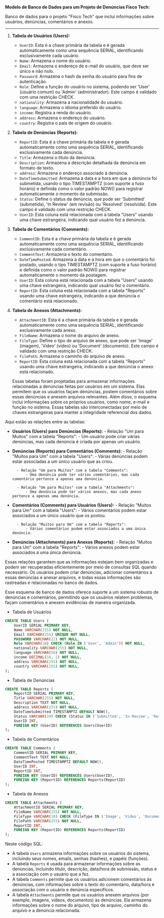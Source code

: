 **Modelo de Banco de Dados para um Projeto de Denúncias Fisco Tech:**

Banco de dados para o projeto "Fisco Tech" que inclui informações sobre usuários, denúncias, comentários e anexos.

---

1. **Tabela de Usuários (Users):**
   - `UserID`: Esta é a chave primária da tabela e é gerada automaticamente como uma sequência SERIAL, identificando exclusivamente cada usuário.
   - `Name`: Armazena o nome do usuário.
   - `Email`: Armazena o endereço de e-mail do usuário, que deve ser único e não nulo.
   - `Password`: Armazena o hash da senha do usuário para fins de autenticação.
   - `Role`: Define a função do usuário no sistema, podendo ser 'User' (usuário comum) ou 'Admin' (administrador). Este campo é validado com uma restrição CHECK.
   - `nationality`: Armazena a nacionalidade do usuário.
   - `language`: Armazena o idioma preferido do usuário.
   - `income`: Registra a renda do usuário.
   - `address`: Armazena o endereço do usuário.
   - `country`: Registra o país de origem do usuário.

2. **Tabela de Denúncias (Reports):**
   - `ReportID`: Esta é a chave primária da tabela e é gerada automaticamente como uma sequência SERIAL, identificando exclusivamente cada denúncia.
   - `Title`: Armazena o título da denúncia.
   - `Description`: Armazena a descrição detalhada da denúncia em formato de texto.
   - `address`: Armazena o endereço associado à denúncia.
   - `DateTimeSubmitted`: Armazena a data e a hora em que a denúncia foi submetida, usando o tipo TIMESTAMPTZ (com suporte a fuso horário) e definida como o valor padrão NOW() para registrar automaticamente o momento da submissão.
   - `Status`: Define o status da denúncia, que pode ser 'Submitted' (submetida), 'In Review' (em revisão) ou 'Resolved' (resolvida). Este campo é validado com uma restrição CHECK.
   - `UserID`: Esta coluna está relacionada com a tabela "Users" usando uma chave estrangeira, indicando qual usuário fez a denúncia.

3. **Tabela de Comentários (Comments):**
   - `CommentID`: Esta é a chave primária da tabela e é gerada automaticamente como uma sequência SERIAL, identificando exclusivamente cada comentário.
   - `CommentText`: Armazena o texto do comentário.
   - `DateTimePosted`: Armazena a data e a hora em que o comentário foi postado, usando o tipo TIMESTAMPTZ (com suporte a fuso horário) e definida como o valor padrão NOW() para registrar automaticamente o momento da postagem.
   - `UserID`: Esta coluna está relacionada com a tabela "Users" usando uma chave estrangeira, indicando qual usuário fez o comentário.
   - `ReportID`: Esta coluna está relacionada com a tabela "Reports" usando uma chave estrangeira, indicando a que denúncia o comentário está relacionado.

4. **Tabela de Anexos (Attachments):**
   - `AttachmentID`: Esta é a chave primária da tabela e é gerada automaticamente como uma sequência SERIAL, identificando exclusivamente cada anexo.
   - `FileName`: Armazena o nome do arquivo de anexo.
   - `FileType`: Define o tipo de arquivo de anexo, que pode ser 'Image' (imagem), 'Video' (vídeo) ou 'Document' (documento). Este campo é validado com uma restrição CHECK.
   - `FilePath`: Armazena o caminho do arquivo de anexo.
   - `ReportID`: Esta coluna está relacionada com a tabela "Reports" usando uma chave estrangeira, indicando a que denúncia o anexo está relacionado.

   Essas tabelas foram projetadas para armazenar informações relacionadas a denúncias feitas por usuários em um sistema. Elas permitem que os usuários façam denúncias, postem comentários sobre essas denúncias e anexem arquivos relevantes. Além disso, o esquema inclui informações sobre os próprios usuários, como nome, e-mail e função no sistema. Essas tabelas são interconectadas por meio de chaves estrangeiras para manter a integridade referencial dos dados.

Aqui estão as relações entre as tabelas:

- **Usuários (Users) para Denúncias (Reports):**
        - Relação "Um para Muitos" com a tabela "Reports":
            - Um usuário pode criar várias denúncias, mas cada denúncia é criada por apenas um usuário.

- **Denúncias (Reports) para Comentários (Comments):**
        - Relação "Muitos para Um" com a tabela "Users":
            - Várias denúncias podem estar associadas a um único usuário que as criou.

        - Relação "Um para Muitos" com a tabela "Comments":
            - Uma denúncia pode ter vários comentários, mas cada comentário pertence a apenas uma denúncia.

        - Relação "Um para Muitos" com a tabela "Attachments":
            - Uma denúncia pode ter vários anexos, mas cada anexo pertence a apenas uma denúncia.


- **Comentários (Comments) para Usuários (Users):**
        - Relação "Muitos para Um" com a tabela "Users":
            - Vários comentários podem estar associados a um único usuário que os postou.

        - Relação "Muitos para Um" com a tabela "Reports":
            - Vários comentários podem estar associados a uma única denúncia.

- **Denúncias (Attachments) para Anexos (Reports):**
        - Relação "Muitos para Um" com a tabela "Reports":
            - Vários anexos podem estar associados a uma única denúncia.

Essas relações garantem que as informações estejam bem organizadas e podem ser recuperadas eficientemente por meio de consultas SQL quando necessário. Os usuários podem criar denúncias, adicionar comentários a essas denúncias e anexar arquivos, e todas essas informações são rastreadas e relacionadas no banco de dados.

Esse esquema de banco de dados oferece suporte a um sistema robusto de denúncias e comentários, permitindo que os usuários relatem problemas, façam comentários e anexem evidências de maneira organizada.

 - Tabela de Usuários
```sql
CREATE TABLE Users (
    UserID SERIAL PRIMARY KEY,
    Name VARCHAR(255) NOT NULL,
    Email VARCHAR(255) UNIQUE NOT NULL,
    PASSWORD VARCHAR(22) NOT NULL,
    Role VARCHAR(10) CHECK (Role IN ('User', 'Admin')) NOT NULL,
    nationality VARCHAR(255) NOT NULL,
    language VARCHAR(50) NOT NULL,
    income DECIMAL(10, 2) NOT NULL,
    address VARCHAR(255) NOT NULL,
    country VARCHAR(255) NOT NULL,
);
```
 - Tabela de Denúncias
```sql
CREATE TABLE Reports (
    ReportID SERIAL PRIMARY KEY,
    Title VARCHAR(255) NOT NULL,
    Description TEXT NOT NULL,
    address VARCHAR(255) NOT NULL,
    DateTimeSubmitted TIMESTAMPTZ DEFAULT NOW(),
    Status VARCHAR(20) CHECK (Status IN ('Submitted', 'In Review', 'Resolved')) DEFAULT 'Submitted',
    UserID INT,
    FOREIGN KEY (UserID) REFERENCES Users(UserID)
);
```
 - Tabela de Comentários
```sql
CREATE TABLE Comments (
    CommentID SERIAL PRIMARY KEY,
    CommentText TEXT NOT NULL,
    DateTimePosted TIMESTAMPTZ DEFAULT NOW(),
    UserID INT,
    ReportID INT,
    FOREIGN KEY (UserID) REFERENCES Users(UserID),
    FOREIGN KEY (ReportID) REFERENCES Reports(ReportID)
);
```
 - Tabela de Anexos
```sql
CREATE TABLE Attachments (
    AttachmentID SERIAL PRIMARY KEY,
    FileName VARCHAR(255) NOT NULL,
    FileType VARCHAR(10) CHECK (FileType IN ('Image', 'Video', 'Document')) NOT NULL,
    FilePath VARCHAR(255) NOT NULL,
    ReportID INT,
    FOREIGN KEY (ReportID) REFERENCES Reports(ReportID)
);
```

Neste código SQL:

- A tabela `Users` armazena informações sobre os usuários do sistema, incluindo seus nomes, emails, senhas (hashes), e papéis (funções).
- A tabela `Reports` é usada para armazenar informações sobre as denúncias, incluindo título, descrição, data/hora de submissão, status e a associação com o usuário que a fez.
- A tabela `Comments` permite que os usuários adicionem comentários às denúncias, com informações sobre o texto do comentário, data/hora e associação com o usuário e denúncia específicos.
- A tabela `Attachments` permite que os usuários anexem arquivos (por exemplo, imagens, vídeos, documentos) às denúncias. Ela armazena informações sobre o nome do arquivo, tipo de arquivo, caminho do arquivo e a denúncia relacionada.